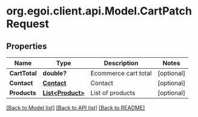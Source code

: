 # org.egoi.client.api.Model.CartPatchRequest
## Properties

Name | Type | Description | Notes
------------ | ------------- | ------------- | -------------
**CartTotal** | **double?** | Ecommerce cart total | [optional] 
**Contact** | [**Contact**](.md) | Contact | [optional] 
**Products** | [**List&lt;Product&gt;**](Product.md) | List of products | [optional] 

[[Back to Model list]](../README.md#documentation-for-models) [[Back to API list]](../README.md#documentation-for-api-endpoints) [[Back to README]](../README.md)

